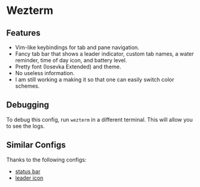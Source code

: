 # Wezterm

## Features

- Vim-like keybindings for tab and pane navigation.
- Fancy tab bar that shows a leader indicator, custom tab names, a water reminder, time of day icon, and battery level.
- Pretty font (Iosevka Extended) and theme.
- No useless information.
- I am still working a making it so that one can easily switch color schemes.

## Debugging

To debug this config, run `wezterm` in a different terminal. This will allow you to see the logs.

## Similar Configs

Thanks to the following configs:

- [status bar](https://github.com/directormac/dotfiles/tree/main/.config)
- [leader icon](https://github.com/dragonlobster/wezterm-config)

